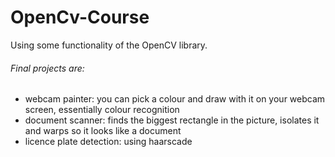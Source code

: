 # OpenCv-Course

Using some functionality of the OpenCV library.

###### Final projects are: 
- webcam painter: you can pick a colour and draw with it on your webcam screen, essentially colour recognition
- document scanner: finds the biggest rectangle in the picture, isolates it and warps so it looks like a document
- licence plate detection: using haarscade 
